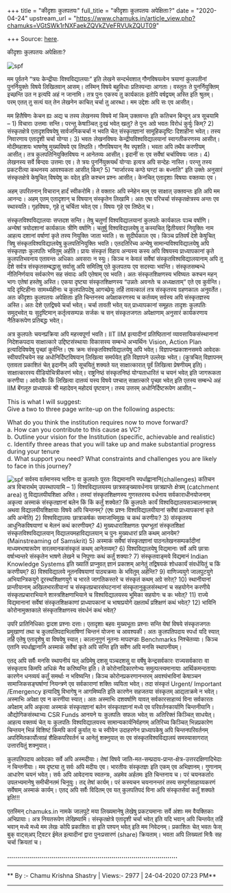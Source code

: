 +++
title = "कीदृशाः कुलपतयः"
full_title = "कीदृशाः कुलपतयः अपेक्षिताः?"
date = "2020-04-24"
upstream_url = "https://www.chamuks.in/article_view.php?chamuks=VGtSWk1rNXFaekZQVkZVeFRVUkZQUT09"

+++
Source: [here](https://www.chamuks.in/article_view.php?chamuks=VGtSWk1rNXFaekZQVkZVeFRVUkZQUT09).

कीदृशाः कुलपतयः अपेक्षिताः? 



![spf](article_img/CHAMU-1587736415jethat.jpg)

मम पूर्वतने “त्रयः केन्द्रीयाः विश्वविद्यालयाः” इति लेखने सन्दर्भवशात्
गौणविषयत्वेन त्रयाणां कुलपतीनां पुनर्नियुक्तेः विषये लिखितवान् आसम्।
तस्मिन् विषये बहुविधाः प्रतिस्पन्दाः आगताः। वस्तुतः ते पुनर्नियुक्तिम्
इच्छन्ति उत न इत्यपि अहं न जानामि। तत्र पुनः एकस्य तु कार्यकालः इतोपि
वर्षद्वयम् अस्ति इति श्रुतम्। परम् एतत् तु सत्यं यत् तेन लेखनेन काचित्
चर्चा तु आरब्धा। मम उद्देशः अपि सः एव आसीत्।  
  
मम हितैषिणः केचन ह्यः अद्य च तस्य लेखनस्य विषये मां किम् उक्तवन्तः इति
कतिचन बिन्दून् अत्र सूचयामि – 1) विचाराः उत्तमाः सन्ति। परन्तु
केषाञ्चित् दुःखं भवेत् खलु? ते पुनः अग्रे भवतः विरोधं कुर्युः किम्? 2)
संस्कृतक्षेत्रे एतादृशविषयेषु सार्वजनिकचर्चा न भवति चेत् संस्कृतज्ञानां
सामूहिकदृष्टिः दिशाहीना भवेत्। तस्य निवारणाय एतादृशी चर्चा योग्या। 3)
भवतः लेखनविषयः केन्द्रीयविश्वविद्यालयानां स्वागतीकरणस्य आसीत्।
मोदीमहाशयः भाषणेषु मुख्यविषये एव तिष्ठति। गौणविषयान् नैव स्पृशति। भवता
अपि तथैव करणीयम् आसीत्। तत्र कुलपतिनियुक्तिविषयः न आनेतव्यः आसीत्।
इदानीं सः एव सर्वेषां चर्चाविषयः जातः। 4) लेखनस्य सर्वे बिन्दवः उत्तमाः
एव। ते त्रयः पुनर्नियुक्त्यर्थं योग्याः इत्यत्र अपि सन्देहः नास्ति।
परन्तु तस्य प्रकटरीत्या कथनस्य आवश्यकता आसीत् किम्? 5) “मार्जारस्य कण्ठे
घण्टां कः बध्नाति” इति उक्तेः अनुसारं संस्कृतक्षेत्रे केषुचित् विषयेषु
कः वदेत् इति कश्चन प्रश्नः आसीत्। केनचित् एतादृशाः विषयाः वक्तव्याः
एव।  
  
अहम् उपरितनान् विचारान् हार्दं स्वीकरोमि। ते वक्तारः अपि स्नेहेन माम् एव
साक्षात् उक्तवन्तः इति अपि मम आनन्दः। अहम् एतम् एतादृशान् च विषयान्
संस्कृतेन लिखामि। अतः एषा परिचर्चा संस्कृतक्षेत्रस्य अन्तः एव स्थास्यति।
गृहविषयः, गृहे तु चर्चिता भवेत् एव। विषयः गृहे एव तिष्ठेत् च।  
  
संस्कृतविश्वविद्यालयाः सप्तदश सन्ति। तेषु चतुर्णां विश्वविद्यालयानां
कुलपतेः कार्यकालः पञ्च वर्षाणि। अन्येषां त्रयोदशानां कार्यकालः त्रीणि
वर्षाणि। चतुर्षु विश्वविद्यालयेषु तु कस्यचित् द्वितीयवारं नियुक्तिः नाम
आहत्य दशानां वर्षाणां कृते तस्य नियुक्तिः जाता भवति। सः सुदीर्घकालः एव।
किञ्च प्रतिवर्षं देशे केषुचित् त्रिषु संस्कृतविश्वविद्यालयेषु
कुलपतिनियुक्तिः भवति। एतदतिरिच्य अन्येषु सामान्यविश्वविद्यालयेषु अपि
संस्कृतज्ञः कुलपतिः भवितुम् अर्हति। प्रायः संस्कृतं विहाय अन्यस्य कस्य
अपि विषयस्य प्राध्यापकानां कृते कुलपतिभवनाय एतावन्तः अधिकाः अवसराः न
स्युः। किञ्च न केवलं सर्वेषां संस्कृतविश्वविद्यालयानाम् अपि तु देशे
सर्वत्र संस्कृतसम्बद्धासु सर्वासु अपि समितिषु एते कुलपतयः एव सदस्याः
भवन्ति। संस्कृतसम्बन्धे नीतिनिर्णयाय सर्वकारेण सह संवादः अपि एतेषाम् एव
भवति। अतः संस्कृतशिक्षणस्य भविष्यतः कश्चन महन् भागः एतेषां हस्तेषु
अस्ति। एकया दृष्ट्या संस्कृतशिक्षणस्य “उन्नतेः अवनतेः च अध्यक्षताम्” एते
एव कुर्वन्ति। यदि दृष्टिहीनाः सामर्थ्यहीनाः च कुलपतिपदेषु आगच्छेयुः
तर्हि तावत्कालं तत्र संस्कृतस्य ग्रहणकालः अनुवर्तेत। अतः कीदृशाः कुलपतयः
अपेक्षिताः इति चिन्तनस्य अपेक्षाकरणस्य च कर्तव्यम् सर्वस्य अपि
संस्कृतज्ञस्य अस्ति। अतः देशे एतद्विषये चर्चा भवेत्। चर्चा तावती भवेत्
यत् प्राध्यापकानां समूहतः तादृशः कुलपतिः समुद्भवेत् यः सुदृष्टिमान्
कर्तृत्वसम्पन्नः सर्जकः च सन् संस्कृतजगतः अपेक्षाणाम् अनुसारं कार्यकरणाय
नैतिकरूपेण प्रतिबद्धः भवेत्।  
  
अत्र कुलपतेः चयनप्रक्रिया अपि महत्त्वपूर्णा भवति। IIT IIM इत्यादीनां
प्रतिष्ठितानां व्यावसायिकसंस्थानानां निदेशकपदाय साक्षात्कारे
उद्दिष्टसंस्थायाः विकासस्य सम्बन्धे अभ्यर्थिनः Vision, Action Plan
इत्यादिविषयेषु पृच्छां कुर्वन्ति। एषः क्रमः संस्कृतविश्वविद्यालयेषु अपि
भवेत्। विज्ञापनप्रकाशनसमये आवेदकः स्वीयपरिचयेन सह अधोनिर्दिष्टविषयान्
लिखित्वा समर्पयेत् इति विज्ञापने उल्लेखः भवेत्। (कुत्रचित् विज्ञापनम्
एतावता प्रकाशितं चेत् इदानीम् अपि सूचयितुं शक्यते यत् साक्षात्कारात्
पूर्वं लिखित्वा प्रेषणीयम् इति)। साक्षात्कारस्य वीडियोचित्रीकरणं भवेत्।
राष्ट्रनिष्ठं संस्कृतनिष्ठं योग्यताधारितं च चयनं भवेत् इति जागरूकता
करणीया। आवेदकैः किं लिखित्वा दातव्यं यस्य विषये पश्चात् साक्षात्कारे
पृच्छा भवेत् इति एतस्य सम्बन्धे अहं IIM बेंगलूरु प्राध्यापकं श्री
महादेवन् महोदयं पृष्टवान्। तस्य उत्तरम् अधोनिर्दिष्टरूपेण आसीत् –  
  
This is what I will suggest:  
Give a two to three page write-up on the following aspects:  
  
What do you think the institution requires now to move forward?  
a. How can you contribute to this cause as VC?  
b. Outline your vision for the Institution (specific, achievable and
realistic)  
c. Identify three areas that you will take up and make substantial
progress during your tenure  
d. What support you need? What constraints and challenges you are likely
to face in this journey?  
  
![spf](article_img/CHAMUKS-1587736415CHAMU-1587736415jethat.jpg) सर्वस्य
वर्तमानस्य भाविनः वा कुलपतेः पुरतः विद्यमानानि
स्पर्धाह्वानानि(challenges) कतिचन अत्र विचारार्थम् उपस्थापयामि – 1)
विश्वविद्यालयस्य छात्रसङ्ख्यावर्धनाय छात्रप्राप्तेः क्षेत्रम् (catchment
area) तु विद्यालयीयशिक्षा अस्ति। तस्यां संस्कृतशिक्षणस्य गुणस्तरस्य
वर्धनाय सर्वकाराधीनयोजनाम् अकृत्वा अस्माकं संस्कृतज्ञानां बलेन किं किं
कर्तुं शक्येत? किं कुलपतेः कार्यं विश्वविद्यालयसञ्चालनमात्रम् अथवा
विद्यालयीयशिक्षायाः विषये अपि चिन्तनम्? (एषः प्रश्नः विश्वविद्यालयीयानां
सर्वेषां प्राध्यापकानां कृते अपि अन्वेति) 2) विश्वविद्यालयः छात्राकर्षकः
समाजाभिमुखः च कथं करणीयः? 3) संस्कृतस्य आधुनिकविषयाणां च मेलनं कथं
कारणीयम्? 4) मुख्यधाराशिक्षणतः पृथग्भूतां संस्कृतशिक्षां
संस्कृतविश्वविद्यालयान् विद्यालयमहाविद्यालयान् च पुनः मुख्यधारां प्रति
कथम् आनयेम? (Mainstreaming of Samskrit) 5) अस्माकं सर्वेषां
संस्कृतज्ञानां पाठनलेखनसम्पर्कादीनां माध्यमभाषारूपेण सरलमानकसंस्कृतं
कथम् आनेतव्यम्? 6) विश्वविद्यालयेषु विद्यमानाः सर्वे अपि छात्राः
वर्षाभ्यन्तरे संस्कृतेन भाषणे लेखने च निपुणाः कथं कर्तुं शक्याः? 7)
संस्कृतवाङ्मये विद्यमानं Indian Knowledge Systems इति ख्यातिं
प्राप्नुवत् ज्ञानं प्रकाशम् आनेतुं तद्विषयकं शोधकार्यं संवर्धयितुं च किं
करणीयम्? 8) विश्वविद्यालये नूतनविषयाणां पाठ्यक्रमाः के भवितुम् अर्हन्ति?
9) वाणिज्ययुगे जालपुटयुगे अभियान्त्रिकयुगे दूरस्थशिक्षणयुगे च भारते
जागतिकस्तरे च संस्कृतं कथम् अग्रे सरेत्? 10) स्थानीयानां प्रान्तीयानाम्
अखिलभारतीयानां च संस्कृतप्रचारसंघटनानां संस्कृतानुकूलसंस्थानां च सहयोगेन
करणीये संस्कृतप्रचाराभियाने शास्त्रशिक्षणाभियाने च विश्वविद्यालयस्य
भूमिका सहयोगः च कः भवेत्? 11) राज्ये विद्यमानानां सर्वेषां
संस्कृतशिक्षकाणां प्राध्यापकानां च भाषाप्रयोगे दक्षतार्थं प्रशिक्षणं कथं
भवेत्? 12) भाविनि कोरोनामुक्तकाले संस्कृतशिक्षणस्य संवर्धनं कथं भवेत्?  
  
उपरि प्रातिनिधिकाः द्वादश प्रश्नाः दत्ताः। एतादृशाः बहवः मुख्यभूताः
प्रश्नाः सन्ति येषां विषये संस्कृतजगतः प्रमुखाणां तथा च
कुलपतिपदाभिलाषिणां चिन्तनं योजना च आवश्यकी। अतः कुलपतिपदाय स्पर्धा यदि
स्यात् तर्हि एतेषु एतादृशेषु वा विषयेषु स्यात्। कालानुगुणं नूतनाः
मापदण्डाः Benchmarks निश्चेतव्याः। किञ्च एतानि स्पर्धाह्वानानि अस्माकं
सर्वेषां कृते अपि सन्ति इति सर्वेण अपि मनसि स्थापनीयम्।  
  
एतद् अपि सर्वैः मनसि स्थापनीयं यत् अग्रिमेषु दशसु पञ्चदशसु वा वर्षेषु
केन्द्रसर्वकारः राज्यसर्वकाराः वा संस्कृताय किमपि अधिकं नैव करिष्यन्ति
इति। ते कोरोनादिकारणेभ्यः समुत्पत्स्यमानायाः आर्थिकमन्दतायाः कारणेन
धनव्ययं कर्तुं समर्थाः न भविष्यन्ति। किञ्च कोरोनप्रकरणानन्तरम्
अवश्यंभाविनां केषाञ्चन सामाजिकसङ्घर्षाणां नियन्त्रणे एव सर्वकाराणां
शक्तिः व्ययिता भवेत्। तदा संस्कृतं Urgent/ Important /Emergency
इत्यादिषु विभागेषु न आगमिष्यति इति कारणेन सहजतया संस्कृतम् आद्यताक्रमे न
भवेत्। अस्माभिः अपेक्षा एव न करणीया स्यात्। अतः अस्माभिः दशवर्षाणि यावत्
सर्वकारसाहाय्यं विना सर्वकारतः अपेक्षाम् अपि अकृत्वा अस्माकं
संस्कृतज्ञानां बलेन संस्कृतज्ञानां मध्ये एव परिवर्तनकार्याणि
चिन्तनीयानि। औद्योगिकसंस्थाभ्यः CSR Funds आनयने यः कुलपतिः सफलः भवेत् सः
अतिरिक्तं किञ्चित् साधयेत्। आहत्य वक्तव्यं चेत् यः कुलपतिः
विश्वविद्यालयस्य सामान्यकार्यनिर्वहणम् अतिरिच्य किञ्चित् भिन्नप्रकारेण
चिन्तयन् भिन्नं विशिष्टं किमपि कार्यं कुर्यात् यः च स्वीयेन उदाहरणेन
प्राध्यापकेषु अपि चिन्तनपरिवर्तनम् अपरिमितकार्योत्साहं शैक्षिकपरिवर्तनं
च आनेतुं शक्नुयात् सः एव संस्कृतविश्वविद्यालयं समस्यासागरात् उत्तारयितुं
शक्नुयात्।  
  
कुलपतिपदाय आवेदकाः सर्वे अपि अस्मदीयाः। तेषां विषये
जाति-मत-सम्प्रदाय-प्रान्त-क्षेत्र-उत्तरदक्षिणादिभेदाः न चिन्तनीयाः। मम
दृष्ट्या तु सर्वः अपि मदीयः एव। भारतीयः संस्कृतज्ञः इति एकम् एव
अभिज्ञानम्। गुणानाम् आधारेण चयनं भवेत्। सर्वः अपि आवेदनाय स्वतन्त्रः,
अहमेव अर्हतमः इति चिन्तनाय च। परं चयनकर्तारः उपलभ्यमानेषु समीचीनतमं
चिनुयुः। तद् तेषां कार्यम्। परं कस्यचन चयनानन्तरं तस्य
सम्पूर्णसाहाय्यकरणं सर्वेषाम् अस्माकं कार्यम्। एतद् अपि सर्वैः विदितम्
एव यत् कुलपतिपदं विना अपि संस्कृतसेवां कर्तुं शक्यते इति!!!  
  
एतस्मिन् chamuks.in नामके जालपुटे मया लिख्यमानेषु लेखेषु प्रकट्यमानाः
सर्वे अंशाः मम वैयक्तिकाः अभिप्रायाः। अत्र नियतरूपेण लेखिष्यामि।
संस्कृतक्षेत्रे एतादृशी चर्चा भवेत् इति यदि भवान् अपि चिन्तयेत् तर्हि
भवान् मध्ये मध्ये मम लेखः कोपि प्रकाशितः वा इति पश्यन् भवेत् इति मम
निवेदनम्। प्रकाशितः चेत् भवतः फेस् बुक् वाट्स्अप् ट्विटर ईमेल इत्यादीनां
द्वारा पुनःप्रसारणं (share) क्रियताम्। भवता अपि लिख्यतां मित्रैः सह
चर्चा क्रियतां च।  

**.....................................................................................**

------------------------------------------------------------------------

** By :- Chamu Krishna Shastry \| Views:- 2977 \| 24-04-2020 07:23
PM**  

------------------------------------------------------------------------


